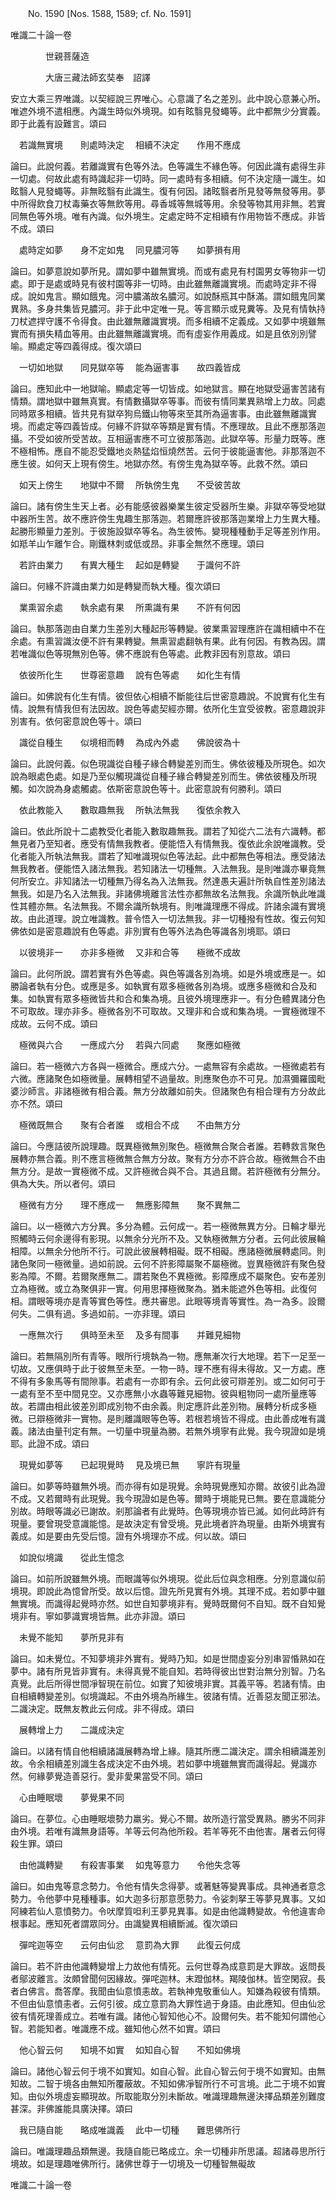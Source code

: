 ﻿　　No. 1590 [Nos. 1588, 1589; cf. No. 1591]

唯識二十論一卷

　　　　世親菩薩造


　　　　大唐三藏法師玄奘奉　詔譯


安立大乘三界唯識。以契經說三界唯心。心意識了名之差別。此中說心意兼心所。唯遮外境不遣相應。內識生時似外境現。如有眩翳見發蠅等。此中都無少分實義。即于此義有設難言。頌曰

　若識無實境　　則處時決定
　相續不決定　　作用不應成　

論曰。此說何義。若離識實有色等外法。色等識生不緣色等。何因此識有處得生非一切處。何故此處有時識起非一切時。同一處時有多相續。何不決定隨一識生。如眩翳人見發蠅等。非無眩翳有此識生。復有何因。諸眩翳者所見發等無發等用。夢中所得飲食刀杖毒藥衣等無飲等用。尋香城等無城等用。余發等物其用非無。若實同無色等外境。唯有內識。似外境生。定處定時不定相續有作用物皆不應成。非皆不成。頌曰

　處時定如夢　　身不定如鬼
　同見膿河等　　如夢損有用　

論曰。如夢意說如夢所見。謂如夢中雖無實境。而或有處見有村園男女等物非一切處。即于是處或時見有彼村園等非一切時。由此雖無離識實境。而處時定非不得成。說如鬼言。顯如餓鬼。河中膿滿故名膿河。如說酥瓶其中酥滿。謂如餓鬼同業異熟。多身共集皆見膿河。非于此中定唯一見。等言顯示或見糞等。及見有情執持刀杖遮捍守護不令得食。由此雖無離識實境。而多相續不定義成。又如夢中境雖無實而有損失精血等用。由此雖無離識實境。而有虛妄作用義成。如是且依別別譬喻。顯處定等四義得成。復次頌曰

　一切如地獄　　同見獄卒等
　能為逼害事　　故四義皆成　

論曰。應知此中一地獄喻。顯處定等一切皆成。如地獄言。顯在地獄受逼害苦諸有情類。謂地獄中雖無真實。有情數攝獄卒等事。而彼有情同業異熟增上力故。同處同時眾多相續。皆共見有獄卒狗烏鐵山物等來至其所為逼害事。由此雖無離識實境。而處定等四義皆成。何緣不許獄卒等類是實有情。不應理故。且此不應那落迦攝。不受如彼所受苦故。互相逼害應不可立彼那落迦。此獄卒等。形量力既等。應不極相怖。應自不能忍受鐵地炎熱猛焰恒燒然苦。云何于彼能逼害他。非那落迦不應生彼。如何天上現有傍生。地獄亦然。有傍生鬼為獄卒等。此救不然。頌曰

　如天上傍生　　地獄中不爾
　所執傍生鬼　　不受彼苦故　

論曰。諸有傍生生天上者。必有能感彼器樂業生彼定受器所生樂。非獄卒等受地獄中器所生苦。故不應許傍生鬼趣生那落迦。若爾應許彼那落迦業增上力生異大種。起勝形顯量力差別。于彼施設獄卒等名。為生彼怖。變現種種動手足等差別作用。如羝羊山乍離乍合。剛鐵林刺或低或昂。非事全無然不應理。頌曰

　若許由業力　　有異大種生
　起如是轉變　　于識何不許　

論曰。何緣不許識由業力如是轉變而執大種。復次頌曰

　業熏習余處　　執余處有果
　所熏識有果　　不許有何因　

論曰。執那落迦由自業力生差別大種起形等轉變。彼業熏習理應許在識相續中不在余處。有熏習識汝便不許有果轉變。無熏習處翻執有果。此有何因。有教為因。謂若唯識似色等現無別色等。佛不應說有色等處。此教非因有別意故。頌曰

　依彼所化生　　世尊密意趣
　說有色等處　　如化生有情　

論曰。如佛說有化生有情。彼但依心相續不斷能往后世密意趣說。不說實有化生有情。說無有情我但有法因故。說色等處契經亦爾。依所化生宜受彼教。密意趣說非別害有。依何密意說色等十。頌曰

　識從自種生　　似境相而轉
　為成內外處　　佛說彼為十　

論曰。此說何義。似色現識從自種子緣合轉變差別而生。佛依彼種及所現色。如次說為眼處色處。如是乃至似觸現識從自種子緣合轉變差別而生。佛依彼種及所現觸。如次說為身處觸處。依斯密意說色等十。此密意說有何勝利。頌曰

　依此教能入　　數取趣無我
　所執法無我　　復依余教入　

論曰。依此所說十二處教受化者能入數取趣無我。謂若了知從六二法有六識轉。都無見者乃至知者。應受有情無我教者。便能悟入有情無我。復依此余說唯識教。受化者能入所執法無我。謂若了知唯識現似色等法起。此中都無色等相法。應受諸法無我教者。便能悟入諸法無我。若知諸法一切種無。入法無我。是則唯識亦畢竟無何所安立。非知諸法一切種無乃得名為入法無我。然達愚夫遍計所執自性差別諸法無我。如是乃名入法無我。非諸佛境離言法性亦都無故名法無我。余識所執此唯識性其體亦無。名法無我。不爾余識所執境有。則唯識理應不得成。許諸余識有實境故。由此道理。說立唯識教。普令悟入一切法無我。非一切種撥有性故。復云何知佛依如是密意趣說有色等處。非別實有色等外法為色等識各別境耶。頌曰

　以彼境非一　　亦非多極微
　又非和合等　　極微不成故　

論曰。此何所說。謂若實有外色等處。與色等識各別為境。如是外境或應是一。如勝論者執有分色。或應是多。如執實有眾多極微各別為境。或應多極微和合及和集。如執實有眾多極微皆共和合和集為境。且彼外境理應非一。有分色體異諸分色不可取故。理亦非多。極微各別不可取故。又理非和合或和集為境。一實極微理不成故。云何不成。頌曰

　極微與六合　　一應成六分
　若與六同處　　聚應如極微　

論曰。若一極微六方各與一極微合。應成六分。一處無容有余處故。一極微處若有六微。應諸聚色如極微量。展轉相望不過量故。則應聚色亦不可見。加濕彌羅國毗婆沙師言。非諸極微有相合義。無方分故離如前失。但諸聚色有相合理有方分故此亦不然。頌曰

　極微既無合　　聚有合者誰
　或相合不成　　不由無方分　

論曰。今應詰彼所說理趣。既異極微無別聚色。極微無合聚合者誰。若轉救言聚色展轉亦無合義。則不應言極微無合無方分故。聚有方分亦不許合故。極微無合不由無方分。是故一實極微不成。又許極微合與不合。其過且爾。若許極微有分無分。俱為大失。所以者何。頌曰

　極微有方分　　理不應成一
　無應影障無　　聚不異無二　

論曰。以一極微六方分異。多分為體。云何成一。若一極微無異方分。日輪才舉光照觸時云何余邊得有影現。以無余分光所不及。又執極微無方分者。云何此彼展輪相障。以無余分他所不行。可說此彼展轉相礙。既不相礙。應諸極微展轉處同。則諸色聚同一極微量。過如前說。云何不許影障屬聚不屬極微。豈異極微許有聚色發影為障。不爾。若爾聚應無二。謂若聚色不異極微。影障應成不屬聚色。安布差別立為極微。或立為聚俱非一實。何用思擇極微聚為。猶未能遮外色等相。此復何相。謂眼等境亦是青等實色等性。應共審思。此眼等境青等實性。為一為多。設爾何失。二俱有過。多過如前。一亦非理。頌曰

　一應無次行　　俱時至未至
　及多有間事　　并難見細物　

論曰。若無隔別所有青等。眼所行境執為一物。應無漸次行大地理。若下一足至一切故。又應俱時于此于彼無至未至。一物一時。理不應有得未得故。又一方處。應不得有多象馬等有間隙事。若處有一亦即有余。云何此彼可辯差別。或二如何可于一處有至不至中間見空。又亦應無小水蟲等難見細物。彼與粗物同一處所量應等故。若謂由相此彼差別即成別物不由余義。則定應許此差別物。展轉分析成多極微。已辯極微非一實物。是則離識眼等色等。若根若境皆不得成。由此善成唯有識義。諸法由量刊定有無。一切量中現量為勝。若無外境寧有此覺。我今現證如是境耶。此證不成。頌曰

　現覺如夢等　　已起現覺時
　見及境已無　　寧許有現量　

論曰。如夢等時雖無外境。而亦得有如是現覺。余時現覺應知亦爾。故彼引此為證不成。又若爾時有此現覺。我今現證如是色等。爾時于境能見已無。要在意識能分別故。時眼等識必已謝故。剎那論者有此覺時。色等現境亦皆已滅。如何此時許有現量。要曾現受意識能憶。是故決定有曾受境。見此境者許為現量。由斯外境實有義成。如是要由先受后憶。證有外境理亦不成。何以故。頌曰

　如說似境識　　從此生憶念　

論曰。如前所說雖無外境。而眼識等似外境現。從此后位與念相應。分別意識似前境現。即說此為憶曾所受。故以后憶。證先所見實有外境。其理不成。若如夢中雖無實境。而識得起覺時亦然。如世自知夢境非有。覺時既爾何不自知。既不自知覺境非有。寧如夢識實境皆無。此亦非證。頌曰

　未覺不能知　　夢所見非有　

論曰。如未覺位。不知夢境非外實有。覺時乃知。如是世間虛妄分別串習惛熟如在夢中。諸有所見皆非實有。未得真覺不能自知。若時得彼出世對治無分別智。乃名真覺。此后所得世間凈智現在前位。如實了知彼境非實。其義平等。若諸有情。由自相續轉變差別。似境識起。不由外境為所緣生。彼諸有情。近善惡友聞正邪法。二識決定。既無友教此云何成。非不得成。頌曰

　展轉增上力　　二識成決定　

論曰。以諸有情自他相續諸識展轉為增上緣。隨其所應二識決定。謂余相續識差別故。令余相續差別識生各成決定不由外境。若如夢中境雖無實而識得起。覺識亦然。何緣夢覺造善惡行。愛非愛果當受不同。頌曰

　心由睡眠壞　　夢覺果不同　

論曰。在夢位。心由睡眠壞勢力羸劣。覺心不爾。故所造行當受異熟。勝劣不同非由外境。若唯有識無身語等。羊等云何為他所殺。若羊等死不由他害。屠者云何得殺生罪。頌曰

　由他識轉變　　有殺害事業
　如鬼等意力　　令他失念等　

論曰。如由鬼等意念勢力。令他有情失念得夢。或著魅等變異事成。具神通者意念勢力。令他夢中見種種事。如大迦多衍那意愿勢力。令娑刺拏王等夢見異事。又如阿練若仙人意憤勢力。令吠摩質呾利王夢見異事。如是由他識轉變故。令他違害命根事起。應知死者謂眾同分。由識變異相續斷滅。復次頌曰

　彈咤迦等空　　云何由仙忿
　意罰為大罪　　此復云何成　

論曰。若不許由他識轉變增上力故他有情死。云何世尊為成意罰是大罪故。返問長者鄔波離言。汝頗曾聞何因緣故。彈咤迦林。末蹬伽林。羯陵伽林。皆空閑寂。長者白佛言。喬答摩。我聞由仙意憤恚故。若執神鬼敬重仙人。知嫌為殺彼有情類。不但由仙意憤恚者。云何引彼。成立意罰為大罪性過于身語。由此應知。但由仙忿彼有情死理善成立。若唯有識。諸他心智知他心不。設爾何失。若不能知何謂他心智。若能知者。唯識應不成。雖知他心然不如實。頌曰

　他心智云何　　知境不如實
　如知自心智　　不知如佛境　

論曰。諸他心智云何于境不如實知。如自心智。此自心智云何于境不如實知。由無知故。二智于境各由無知所覆蔽故。不知如佛凈智所行不可言境。此二于境不如實知。由似外境虛妄顯現故。所取能取分別未斷故。唯識理趣無邊決擇品類差別難度甚深。非佛誰能具廣決擇。頌曰

　我已隨自能　　略成唯識義
　此中一切種　　難思佛所行　

論曰。唯識理趣品類無邊。我隨自能已略成立。余一切種非所思議。超諸尋思所行境故。如是理趣唯佛所行。諸佛世尊于一切境及一切種智無礙故

唯識二十論一卷
